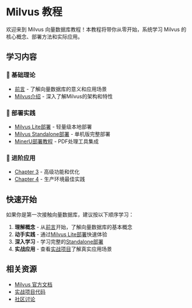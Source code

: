 # Milvus 教程

欢迎来到 Milvus 向量数据库教程！本教程将带你从零开始，系统学习 Milvus 的核心概念、部署方法和实际应用。

## 学习内容

### 📖 基础理论
- [前言](./chapter0/introduction.md) - 了解向量数据库的意义和应用场景
- [Milvus介绍](./chapter1/overview.md) - 深入了解Milvus的架构和特性

### 🚀 部署实践
- [Milvus Lite部署](./chapter2/milvus-lite.md) - 轻量级本地部署
- [Milvus Standalone部署](./chapter2/milvus-standalone.md) - 单机版完整部署
- [MinerU部署教程](./chapter2/mineru-deployment.md) - PDF处理工具集成

### 🔧 进阶应用
- [Chapter 3](./chapter3/) - 高级功能和优化
- [Chapter 4](./chapter4/) - 生产环境最佳实践

## 快速开始

如果你是第一次接触向量数据库，建议按以下顺序学习：

1. **理解概念** - 从[前言](./chapter0/introduction.md)开始，了解向量数据库的基本概念
2. **动手实践** - 通过[Milvus Lite部署](./chapter2/milvus-lite.md)快速体验
3. **深入学习** - 学习完整的[Standalone部署](./chapter2/milvus-standalone.md)
4. **实战应用** - 查看[实战项目](/projects/)了解真实应用场景

## 相关资源

- [Milvus 官方文档](https://milvus.io/docs)
- [实战项目代码](https://github.com/datawhalechina/easy-vectordb/tree/main/src)
- [社区讨论](https://github.com/datawhalechina/easy-vectordb/discussions)
